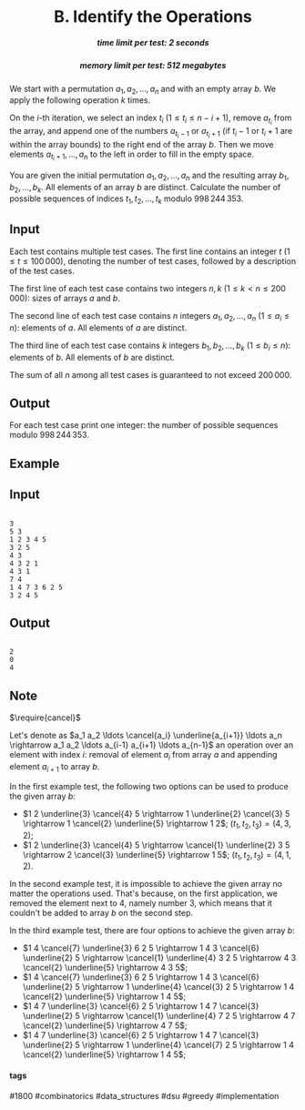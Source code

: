 <h1 style='text-align: center;'> B. Identify the Operations</h1>

<h5 style='text-align: center;'>time limit per test: 2 seconds</h5>
<h5 style='text-align: center;'>memory limit per test: 512 megabytes</h5>

We start with a permutation $a_1, a_2, \ldots, a_n$ and with an empty array $b$. We apply the following operation $k$ times.

On the $i$-th iteration, we select an index $t_i$ ($1 \le t_i \le n-i+1$), remove $a_{t_i}$ from the array, and append one of the numbers $a_{t_i-1}$ or $a_{t_i+1}$ (if $t_i-1$ or $t_i+1$ are within the array bounds) to the right end of the array $b$. Then we move elements $a_{t_i+1}, \ldots, a_n$ to the left in order to fill in the empty space.

You are given the initial permutation $a_1, a_2, \ldots, a_n$ and the resulting array $b_1, b_2, \ldots, b_k$. All elements of an array $b$ are distinct. Calculate the number of possible sequences of indices $t_1, t_2, \ldots, t_k$ modulo $998\,244\,353$.

## Input

Each test contains multiple test cases. The first line contains an integer $t$ ($1 \le t \le 100\,000$), denoting the number of test cases, followed by a description of the test cases.

The first line of each test case contains two integers $n, k$ ($1 \le k < n \le 200\,000$): sizes of arrays $a$ and $b$.

The second line of each test case contains $n$ integers $a_1, a_2, \ldots, a_n$ ($1 \le a_i \le n$): elements of $a$. All elements of $a$ are distinct.

The third line of each test case contains $k$ integers $b_1, b_2, \ldots, b_k$ ($1 \le b_i \le n$): elements of $b$. All elements of $b$ are distinct.

The sum of all $n$ among all test cases is guaranteed to not exceed $200\,000$.

## Output

For each test case print one integer: the number of possible sequences modulo $998\,244\,353$.

## Example

## Input


```

3
5 3
1 2 3 4 5
3 2 5
4 3
4 3 2 1
4 3 1
7 4
1 4 7 3 6 2 5
3 2 4 5

```
## Output


```

2
0
4

```
## Note

$\require{cancel}$

Let's denote as $a_1 a_2 \ldots \cancel{a_i} \underline{a_{i+1}} \ldots a_n \rightarrow a_1 a_2 \ldots a_{i-1} a_{i+1} \ldots a_{n-1}$ an operation over an element with index $i$: removal of element $a_i$ from array $a$ and appending element $a_{i+1}$ to array $b$.

In the first example test, the following two options can be used to produce the given array $b$:

* $1 2 \underline{3} \cancel{4} 5 \rightarrow 1 \underline{2} \cancel{3} 5 \rightarrow 1 \cancel{2} \underline{5} \rightarrow 1 2$; $(t_1, t_2, t_3) = (4, 3, 2)$;
* $1 2 \underline{3} \cancel{4} 5 \rightarrow \cancel{1} \underline{2} 3 5 \rightarrow 2 \cancel{3} \underline{5} \rightarrow 1 5$; $(t_1, t_2, t_3) = (4, 1, 2)$.

In the second example test, it is impossible to achieve the given array no matter the operations used. That's because, on the first application, we removed the element next to $4$, namely number $3$, which means that it couldn't be added to array $b$ on the second step.

In the third example test, there are four options to achieve the given array $b$:

* $1 4 \cancel{7} \underline{3} 6 2 5 \rightarrow 1 4 3 \cancel{6} \underline{2} 5 \rightarrow \cancel{1} \underline{4} 3 2 5 \rightarrow 4 3 \cancel{2} \underline{5} \rightarrow 4 3 5$;
* $1 4 \cancel{7} \underline{3} 6 2 5 \rightarrow 1 4 3 \cancel{6} \underline{2} 5 \rightarrow 1 \underline{4} \cancel{3} 2 5 \rightarrow 1 4 \cancel{2} \underline{5} \rightarrow 1 4 5$;
* $1 4 7 \underline{3} \cancel{6} 2 5 \rightarrow 1 4 7 \cancel{3} \underline{2} 5 \rightarrow \cancel{1} \underline{4} 7 2 5 \rightarrow 4 7 \cancel{2} \underline{5} \rightarrow 4 7 5$;
* $1 4 7 \underline{3} \cancel{6} 2 5 \rightarrow 1 4 7 \cancel{3} \underline{2} 5 \rightarrow 1 \underline{4} \cancel{7} 2 5 \rightarrow 1 4 \cancel{2} \underline{5} \rightarrow 1 4 5$;


#### tags 

#1800 #combinatorics #data_structures #dsu #greedy #implementation 